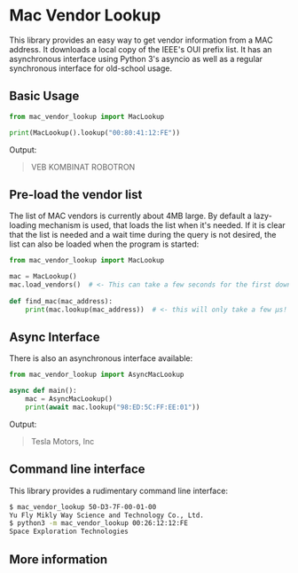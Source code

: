 Mac Vendor Lookup
=================

This library provides an easy way to get vendor information from a MAC address. It downloads a local copy of the IEEE's
OUI prefix list. It has an asynchronous interface using Python 3's asyncio as well as a regular synchronous interface
for old-school usage.

## Basic Usage

```python
from mac_vendor_lookup import MacLookup

print(MacLookup().lookup("00:80:41:12:FE"))
```

Output:

> VEB KOMBINAT ROBOTRON

## Pre-load the vendor list

The list of MAC vendors is currently about 4MB large. By default a lazy-loading mechanism is used,
that loads the list when it's needed. If it is clear that the list is needed and a wait time during the 
query is not desired, the list can also be loaded when the program is started:

```python
from mac_vendor_lookup import MacLookup

mac = MacLookup()
mac.load_vendors()  # <- This can take a few seconds for the first download
    
def find_mac(mac_address):
    print(mac.lookup(mac_address))  # <- this will only take a few µs!

```

## Async Interface

There is also an asynchronous interface available:

```python
from mac_vendor_lookup import AsyncMacLookup

async def main():
    mac = AsyncMacLookup()
    print(await mac.lookup("98:ED:5C:FF:EE:01"))
```

Output:

> Tesla Motors, Inc

## Command line interface

This library provides a rudimentary command line interface:

```bash
$ mac_vendor_lookup 50-D3-7F-00-01-00
Yu Fly Mikly Way Science and Technology Co., Ltd.
$ python3 -m mac_vendor_lookup 00:26:12:12:FE
Space Exploration Technologies
```

## More information